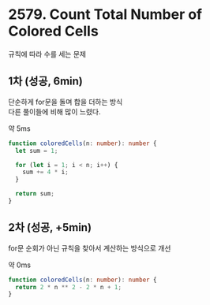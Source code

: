# 2579. Count Total Number of Colored Cells

규칙에 따라 수를 세는 문제

## 1차 (성공, 6min)

단순하게 for문을 돌며 합을 더하는 방식  
다른 풀이들에 비해 많이 느렸다.

약 5ms 

```ts
function coloredCells(n: number): number {
  let sum = 1;

  for (let i = 1; i < n; i++) {
    sum += 4 * i;
  }

  return sum;
}
```

## 2차 (성공, +5min)

for문 순회가 아닌 규칙을 찾아서 계산하는 방식으로 개선

약 0ms

```ts
function coloredCells(n: number): number {
  return 2 * n ** 2 - 2 * n + 1;
}
```
